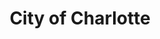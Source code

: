 ---
title: City of Charlotte
state: North Carolina
description: The data is supplied by the City of Charlotte.
logo: https://upload.wikimedia.org/wikipedia/commons/6/60/Flag_of_Charlotte%2C_North_Carolina.png
---